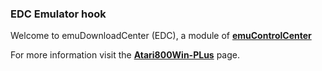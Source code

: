 ### EDC Emulator hook

Welcome to emuDownloadCenter (EDC), a module of [**emuControlCenter**](https://github.com/PhoenixInteractiveNL/emuControlCenter/wiki/)

For more information visit the [**Atari800Win-PLus**](https://github.com/PhoenixInteractiveNL/emuDownloadCenter/wiki/Emulator-atari800winplus#menu) page.
